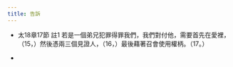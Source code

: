 ```yaml
---
title: 告訴
---
```


- 太18章17節 註1
若是一個弟兄犯罪得罪我們，我們對付他，需要首先在愛裡，（15，）然後憑兩三個見證人，（16，）最後藉著召會使用權柄。（17。）

- 
